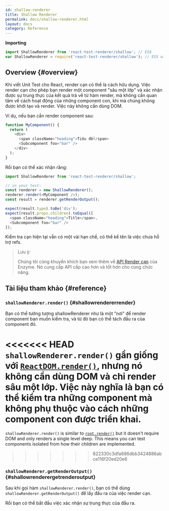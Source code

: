 ```yaml
---
id: shallow-renderer
title: Shallow Renderer
permalink: docs/shallow-renderer.html
layout: docs
category: Reference
---
```


**Importing**

```javascript
import ShallowRenderer from 'react-test-renderer/shallow'; // ES6
var ShallowRenderer = require('react-test-renderer/shallow'); // ES5 with npm
```

## Overview {#overview}

Khi viết Unit Test cho React, render cạn có thể là cách hữu dụng. Việc render cạn cho phép bạn render một component "sâu một lớp" và xác nhận được sự trung thực của kết quả trả về từ hàm render, mà không cần quan tâm về cách hoạt động của những component con, khi mà chúng không được khởi tạo và render. Việc này không cần dùng DOM.

Ví dụ, nếu bạn cần render component sau:

```javascript
function MyComponent() {
  return (
    <div>
      <span className="heading">Tiêu đề</span>
      <Subcomponent foo="bar" />
    </div>
  );
}
```

Rồi bạn có thể xác nhận rằng:

```javascript
import ShallowRenderer from 'react-test-renderer/shallow';

// in your test:
const renderer = new ShallowRenderer();
renderer.render(<MyComponent />);
const result = renderer.getRenderOutput();

expect(result.type).toBe('div');
expect(result.props.children).toEqual([
  <span className="heading">Title</span>,
  <Subcomponent foo="bar" />
]);
```

Kiểm tra cạn hiện tại vẫn có một vài hạn chế, có thể kể tên là việc chưa hỗ trợ refs.

> Lưu ý:
>
> Chúng tôi cũng khuyến khích bạn xem thêm về [API Render cạn](https://airbnb.io/enzyme/docs/api/shallow.html) của Enzyme. Nó cung cấp API cấp cao hơn và tốt hơn cho cùng chức năng.

## Tài liệu tham khảo {#reference}

### `shallowRenderer.render()` {#shallowrendererrender}

Bạn có thể tưởng tượng shallowRenderer như là một "nơi" để render component bạn muốn kiểm tra, và từ đó bạn có thể tách đầu ra của component đó.

<<<<<<< HEAD
`shallowRenderer.render()` gần giống với [`ReactDOM.render()`](/docs/react-dom.html#render), nhưng nó không cần dùng DOM và chỉ render sâu một lớp. Việc này nghĩa là bạn có thể kiểm tra những component mà không phụ thuộc vào cách những component con được triển khai.
=======
`shallowRenderer.render()` is similar to [`root.render()`](/docs/react-dom-client.html#createroot) but it doesn't require DOM and only renders a single level deep. This means you can test components isolated from how their children are implemented.
>>>>>>> 822330c3dfa686dbb3424886abce116f20ed20e6

### `shallowRenderer.getRenderOutput()` {#shallowrenderergetrenderoutput}

Sau khi gọi hàm `shallowRenderer.render()`, bạn có thể dùng `shallowRenderer.getRenderOutput()` để lấy đầu ra của việc render cạn.

Rồi bạn có thể bắt đầu việc xác nhận sự trung thực của đầu ra.
